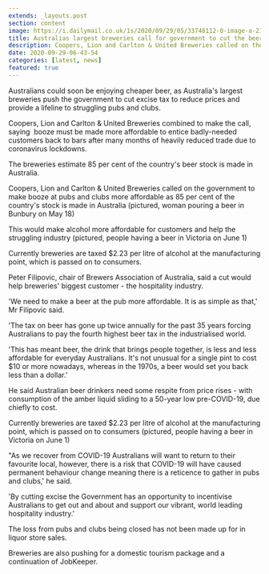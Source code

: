 ```yaml
---
extends: _layouts.post
section: content
image: https://i.dailymail.co.uk/1s/2020/09/29/05/33748112-0-image-a-21_1601353060948.jpg 
title: Australias largest breweries call for government to cut the beer tax to help the industry survive 
description: Coopers, Lion and Carlton & United Breweries called on the government to make booze at pubs and clubs more affordable as 85 per cent of the countrys stock is made in Australia. 
date: 2020-09-29-06-43-54 
categories: [latest, news] 
featured: true 
--- 
```

Australians could soon be enjoying cheaper beer, as Australia's largest breweries push the government to cut excise tax to reduce prices and provide a lifeline to struggling pubs and clubs.

Coopers, Lion and Carlton & United Breweries combined to make the call, saying  booze must be made more affordable to entice badly-needed customers back to bars after many months of heavily reduced trade due to coronavirus lockdowns.

The breweries estimate 85 per cent of the country's beer stock is made in Australia. 

Coopers, Lion and Carlton & United Breweries called on the government to make booze at pubs and clubs more affordable as 85 per cent of the country's stock is made in Australia (pictured, woman pouring a beer in Bunbury on May 18)

This would make alcohol more affordable for customers and help the struggling industry (pictured, people having a beer in Victoria on June 1)

Currently breweries are taxed $2.23 per litre of alcohol at the manufacturing point, which is passed on to consumers. 

Peter Filipovic, chair of Brewers Association of Australia, said a cut would help breweries' biggest customer - the hospitality industry.

'We need to make a beer at the pub more affordable. It is as simple as that,' Mr Filipovic said.

'The tax on beer has gone up twice annually for the past 35 years forcing Australians to pay the fourth highest beer tax in the industrialised world.

'This has meant beer, the drink that brings people together, is less and less affordable for everyday Australians. It's not unusual for a single pint to cost $10 or more nowadays, whereas in the 1970s, a beer would set you back less than a dollar.'

He said Australian beer drinkers need some respite from price rises - with consumption of the amber liquid sliding to a 50-year low pre-COVID-19, due chiefly to cost.     

Currently breweries are taxed $2.23 per litre of alcohol at the manufacturing point, which is passed on to consumers (pictured, people having a beer in Victoria on June 1)

"As we recover from COVID-19 Australians will want to return to their favourite local, however, there is a risk that COVID-19 will have caused permanent behaviour change meaning there is a reticence to gather in pubs and clubs,' he said.

'By cutting excise the Government has an opportunity to incentivise Australians to get out and about and support our vibrant, world leading hospitality industry.'

The loss from pubs and clubs being closed has not been made up for in liquor store sales.  

Breweries are also pushing for a domestic tourism package and a continuation of JobKeeper.  

